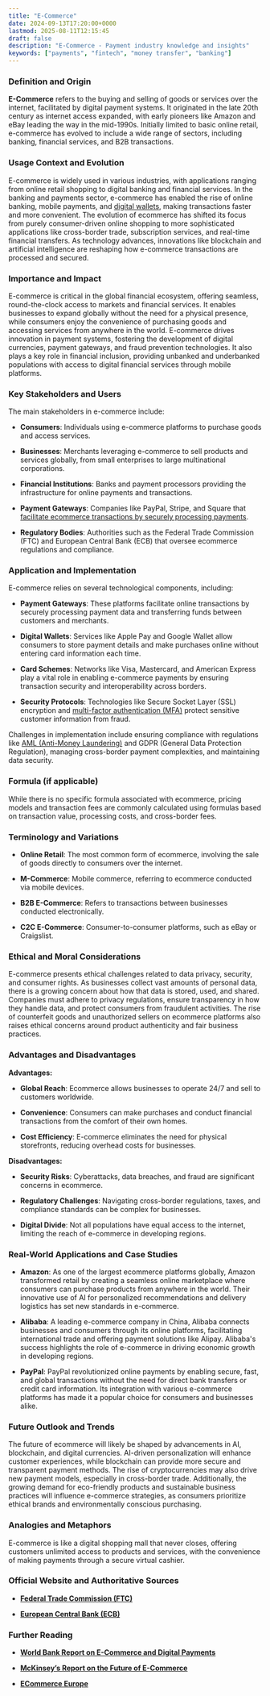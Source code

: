 ```yaml
---
title: "E-Commerce"
date: 2024-09-13T17:20:00+0000
lastmod: 2025-08-11T12:15:45
draft: false
description: "E-Commerce - Payment industry knowledge and insights"
keywords: ["payments", "fintech", "money transfer", "banking"]
---
```


### Definition and Origin

**E-Commerce** refers to the buying and selling of goods or services over the internet, facilitated by digital payment systems. It originated in the late 20th century as internet access expanded, with early pioneers like Amazon and eBay leading the way in the mid-1990s. Initially limited to basic online retail, e-commerce has evolved to include a wide range of sectors, including banking, financial services, and B2B transactions.

### Usage Context and Evolution

E-commerce is widely used in various industries, with applications ranging from online retail shopping to digital banking and financial services. In the banking and payments sector, e-commerce has enabled the rise of online banking, mobile payments, and [digital wallets](https://faisalkhanllc.xyz/resources/payments-wiki/d/digital-wallet/), making transactions faster and more convenient. The evolution of ecommerce has shifted its focus from purely consumer-driven online shopping to more sophisticated applications like cross-border trade, subscription services, and real-time financial transfers. As technology advances, innovations like blockchain and artificial intelligence are reshaping how e-commerce transactions are processed and secured.

### Importance and Impact

E-commerce is critical in the global financial ecosystem, offering seamless, round-the-clock access to markets and financial services. It enables businesses to expand globally without the need for a physical presence, while consumers enjoy the convenience of purchasing goods and accessing services from anywhere in the world. E-commerce drives innovation in payment systems, fostering the development of digital currencies, payment gateways, and fraud prevention technologies. It also plays a key role in financial inclusion, providing unbanked and underbanked populations with access to digital financial services through mobile platforms.

### Key Stakeholders and Users

The main stakeholders in e-commerce include:

- **Consumers**: Individuals using e-commerce platforms to purchase goods and access services.

- **Businesses**: Merchants leveraging e-commerce to sell products and services globally, from small enterprises to large multinational corporations.

- **Financial Institutions**: Banks and payment processors providing the infrastructure for online payments and transactions.

- **Payment Gateways**: Companies like PayPal, Stripe, and Square that [facilitate ecommerce transactions by securely processing payments](https://faisalkhanllc.xyz/resources/payments-wiki/p/payment-gateway/).

- **Regulatory Bodies**: Authorities such as the Federal Trade Commission (FTC) and European Central Bank (ECB) that oversee ecommerce regulations and compliance.

### Application and Implementation

E-commerce relies on several technological components, including:

- **Payment Gateways**: These platforms facilitate online transactions by securely processing payment data and transferring funds between customers and merchants.

- **Digital Wallets**: Services like Apple Pay and Google Wallet allow consumers to store payment details and make purchases online without entering card information each time.

- **Card Schemes**: Networks like Visa, Mastercard, and American Express play a vital role in enabling e-commerce payments by ensuring transaction security and interoperability across borders.

- **Security Protocols**: Technologies like Secure Socket Layer (SSL) encryption and [multi-factor authentication (MFA)](https://faisalkhanllc.xyz/resources/payments-wiki/m/multi-factor-authentication-mfa/) protect sensitive customer information from fraud.

Challenges in implementation include ensuring compliance with regulations like [AML (Anti-Money Laundering)](https://faisalkhanllc.xyz/resources/payments-wiki/a/anti-money-laundering-aml/) and GDPR (General Data Protection Regulation), managing cross-border payment complexities, and maintaining data security.

### Formula (if applicable)

While there is no specific formula associated with ecommerce, pricing models and transaction fees are commonly calculated using formulas based on transaction value, processing costs, and cross-border fees.

### Terminology and Variations

- **Online Retail**: The most common form of ecommerce, involving the sale of goods directly to consumers over the internet.

- **M-Commerce**: Mobile commerce, referring to ecommerce conducted via mobile devices.

- **B2B E-Commerce**: Refers to transactions between businesses conducted electronically.

- **C2C E-Commerce**: Consumer-to-consumer platforms, such as eBay or Craigslist.

### Ethical and Moral Considerations

E-commerce presents ethical challenges related to data privacy, security, and consumer rights. As businesses collect vast amounts of personal data, there is a growing concern about how that data is stored, used, and shared. Companies must adhere to privacy regulations, ensure transparency in how they handle data, and protect consumers from fraudulent activities. The rise of counterfeit goods and unauthorized sellers on ecommerce platforms also raises ethical concerns around product authenticity and fair business practices.

### Advantages and Disadvantages

**Advantages:**

- **Global Reach**: Ecommerce allows businesses to operate 24/7 and sell to customers worldwide.

- **Convenience**: Consumers can make purchases and conduct financial transactions from the comfort of their own homes.

- **Cost Efficiency**: E-commerce eliminates the need for physical storefronts, reducing overhead costs for businesses.

**Disadvantages:**

- **Security Risks**: Cyberattacks, data breaches, and fraud are significant concerns in ecommerce.

- **Regulatory Challenges**: Navigating cross-border regulations, taxes, and compliance standards can be complex for businesses.

- **Digital Divide**: Not all populations have equal access to the internet, limiting the reach of e-commerce in developing regions.

### Real-World Applications and Case Studies

- **Amazon**: As one of the largest ecommerce platforms globally, Amazon transformed retail by creating a seamless online marketplace where consumers can purchase products from anywhere in the world. Their innovative use of AI for personalized recommendations and delivery logistics has set new standards in e-commerce.

- **Alibaba**: A leading e-commerce company in China, Alibaba connects businesses and consumers through its online platforms, facilitating international trade and offering payment solutions like Alipay. Alibaba's success highlights the role of e-commerce in driving economic growth in developing regions.

- **PayPal**: PayPal revolutionized online payments by enabling secure, fast, and global transactions without the need for direct bank transfers or credit card information. Its integration with various e-commerce platforms has made it a popular choice for consumers and businesses alike.

### Future Outlook and Trends

The future of ecommerce will likely be shaped by advancements in AI, blockchain, and digital currencies. AI-driven personalization will enhance customer experiences, while blockchain can provide more secure and transparent payment methods. The rise of cryptocurrencies may also drive new payment models, especially in cross-border trade. Additionally, the growing demand for eco-friendly products and sustainable business practices will influence e-commerce strategies, as consumers prioritize ethical brands and environmentally conscious purchasing.

### Analogies and Metaphors

E-commerce is like a digital shopping mall that never closes, offering customers unlimited access to products and services, with the convenience of making payments through a secure virtual cashier.

### Official Website and Authoritative Sources

- **[Federal Trade Commission (FTC)](https://www.ftc.gov)**

- **[European Central Bank (ECB)](https://www.ecb.europa.eu)**

### Further Reading

- **[World Bank Report on E-Commerce and Digital Payments](https://www.worldbank.org)**

- **[McKinsey’s Report on the Future of E-Commerce](https://www.mckinsey.com)**

- **[ECommerce Europe](https://www.ecommerce-europe.eu)**